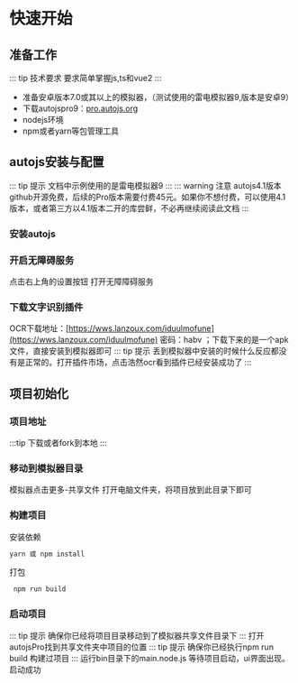 # 快速开始

## 准备工作

::: tip 技术要求
要求简单掌握js,ts和vue2
:::

- 准备安卓版本7.0或其以上的模拟器，（测试使用的雷电模拟器9,版本是安卓9）
- 下载autojspro9：[pro.autojs.org](https://pro.autojs.org/docs/#/zh-cn/coordinatesBasedAutomation)
- nodejs环境
- npm或者yarn等包管理工具

## autojs安装与配置
::: tip 提示
文档中示例使用的是雷电模拟器9
:::
::: warning 注意
autojs4.1版本github开源免费，后续的Pro版本需要付费45元。如果你不想付费，可以使用4.1版本，或者第三方以4.1版本二开的库尝鲜，不必再继续阅读此文档
:::
### 安装autojs
<Mimg src="start/install.png" width="500"/>

### 开启无障碍服务
点击右上角的设置按钮
<Mimg src="start/menuBtn.png"/>
打开无障障碍服务
<Mimg src="start/img.png" width="400"/>
### 下载文字识别插件
OCR下载地址：[https://wws.lanzoux.com/iduulmofune](https://wws.lanzoux.com/iduulmofune)  密码：habv ；下载下来的是一个apk文件，直接安装到模拟器即可
<Mimg src="start/img_1.png" />
::: tip 提示
丢到模拟器中安装的时候什么反应都没有是正常的。打开插件市场，点击浩然ocr看到插件已经安装成功了
:::
<Mimg src="start/img_2.png"  width="400"/>
<Mimg src="start/img_3.png"  width="700"/>
## 项目初始化
### 项目地址
:::tip 下载或者fork到本地
<code-address code='proj'/>
:::
### 移动到模拟器目录
模拟器点击更多-共享文件
<Mimg src="start/img_4.png"/>
打开电脑文件夹，将项目放到此目录下即可
<Mimg src="start/img_5.png"/>
### 构建项目
安装依赖
```bash
yarn 或 npm install
```
打包
```bash
 npm run build
```
### 启动项目
::: tip 提示
确保你已经将项目目录移动到了模拟器共享文件目录下
:::
打开autojsPro找到共享文件夹中项目的位置
<Mimg src="start/img_6.png" width="600"/>
::: tip 提示
确保你已经执行npm run build 构建过项目
:::
运行bin目录下的main.node.js
<Mimg src="start/img_7.png" width="600"/>
等待项目启动，ui界面出现。启动成功
<Mimg src="start/img_8.png" width="600"/>